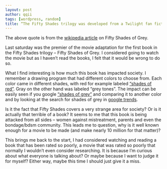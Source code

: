 ```yaml
---
layout: post
author: qqii
tags: [wordpress, random]
title: “The Fifty Shades trilogy was developed from a Twilight fan fiction series originally titled Master of the Universe and published episodically on fan-fiction websites under the pen name “Snowqueen’s Icedragon”.”
---
```

The above quote is from the [wikipedia article](http://en.wikipedia.org/wiki/Fifty_Shades_of_Grey) on Fifty Shades of Grey.

Last saturday was the premier of the movie adaptation for the first book in the Fifty Shades trilogy – Fifty Shades of Grey. I considered going to watch the movie but as I haven’t read the books, I felt that it would be wrong to do so.

What I find interesting is how much this book has impacted society. I remember a drawing program that had different colors to choose from. Each color came in different shades, with red for example labeled [“shades of red”](https://www.google.co.uk/search?q=shades%20of%20red). Gray on the other hand was labeled “grey tones”.
The impact can be easily seen if you google [“shades of grey”](https://www.google.co.uk/search?q=shades%20of%20grey) and comparing it to another color and by looking at the search for shades of grey in [google trends](http://www.google.co.uk/trends/explore#q=shades%20of%20grey).

Is it the fact that Fifty Shades covers a very strange area for society? Or is it actually that terrible of a book? It seems to me that this book is being attacked from all sides – women against mistreatment, parents and even the bondage/bdsm community. This leads me to question, why is it well known enough for a movie to be made (and make nearly 10 million for that matter)?

This brings me back to the start, I had considered watching and reading a book that has been rated so poorly, a movie that was rated so poorly that normally I wouldn’t even consider researching. It is because I’m curious about what everyone is talking about? Or maybe because I want to judge it for myself? Either way, maybe this time I should just give it a miss.